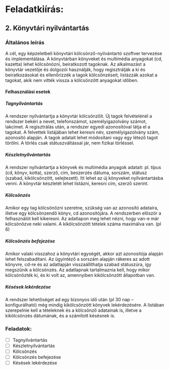 
# Feladatkiírás:
## 2. Könyvtári nyilvántartás

### Általános leírás

A cél, egy képzeletbeli könyvtári kölcsönző-nyilvántartó szoftver tervezése és implementálása. A könyvtárban könyveket és multimédia anyagokat (cd, kazetta) lehet kölcsönözni, beiratkozott tagoknak. Az alkalmazást a könyvtár vezetője és dolgozói használják, hogy regisztrálják a ki és beiratkozásokat és ellenőrizzék a tagok kölcsönzéseit, listázzák azokat a tagokat, akik nem vitték vissza a kölcsönzött anyagokat időben.

#### Felhasználási esetek

##### Tagnyílvántartás

A rendszer nyílvántartja a könyvtár kölcsönzőit. Új tagok felvételénél a rendszer bekéri a nevet, telefonszámot, személyigazolvány számot, lakcímet. A regisztrálás után, a rendszer egyedi azonosítóval látja el a tagokat. A felvettek listájában lehet keresni név, személyigazolvány szám, azonosító alapján. A tagok adatait lehet módosítani vagy egy létező tagot törölni. A törlés csak státuszváltással jár, nem fizikai törléssel.

##### Készletnyílvántartás

A rendszer nyílvántartja a könyvek és multimédia anyagok adatait: pl. típus (cd, könyv, kotta), szerző, cím, beszerzés dátuma, sorszám, státusz (szabad, kikölcsönzött, selejtezett). Itt lehet az új könyveket nyílvántartásba venni. A könyvtár készletét lehet listázni, keresni cím, szerző szerint.

##### Kölcsönzés

Amikor egy tag kölcsönözni szeretne, szükség van az azonosító adataira, illetve egy kölcsönzendő könyv, cd azonosítójára. A rendszerben először a felhasználót kell kikeresni. Az adatlapon meg lehet nézni, hogy van-e már kölcsönözve neki valami. A kikölcsönzött tételek száma maximálva van. (pl 6)

##### Kölcsönzés befejezése

Amikor valaki visszahoz a könyvtári egységét, akkor azt azonosítója alapján lehet felszabadítani. Az ügyintéző a sorszám alapján rákeres az adott könyvre, cd-re és az adatlapján visszaállíthatja szabad státuszúra, így megszűnik a kölcsönzés. Az adatlapnak tartalmaznia kell, hogy mikor kölcsönözték ki, és ki volt az, amennyiben kikölcsönzött állapotban van.

##### Késések lekérdezése

A rendszer lehetőséget ad egy bizonyos idő után (pl 30 nap – konfigurálható) még mindig kikölcsönzött könyvek lekérdezésére. A listában szerepelnie kell a tételeknek és a kölcsönző adatainak is, illetve a kikölcsönzés dátumának, és a számított késésnek is.

### Feladatok:
- [ ] Tagnyilvántartás
- [ ] Készletnyílvántartás
- [ ] Kölcsönzés
- [ ] Kölcsönzés befejezése
- [ ] Késések lekérdezése
